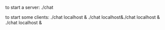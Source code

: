 to start a server: ./chat

to start some clients:  ./chat localhost & ./chat localhost&./chat localhost & ./chat localhost &
